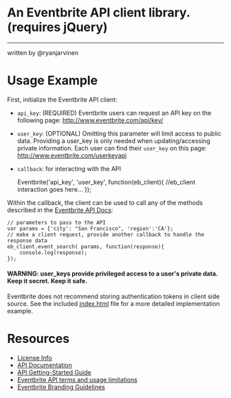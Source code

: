 # An Eventbrite API client library. (requires jQuery)
--------------------------------------
written by @ryanjarvinen

# Usage Example #


First, initialize the Eventbrite API client:

* `api_key`: (REQUIRED) Eventbrite users can request an API key on the following page: http://www.eventbrite.com/api/key/
* `user_key`: (OPTIONAL) Omitting this parameter will limit access to public data.  Providing a user_key is only needed when updating/accessing private information.  Each user can find their `user_key` on this page: http://www.eventbrite.com/userkeyapi 
* `callback`: for interacting with the API


     Eventbrite('api_key', 'user_key', function(eb_client){ //eb_client interaction goes here... });

Within the callback, the client can be used to call any of the methods described in the [Eventbrite API Docs](http://developer.eventbrite.com/doc/):

    // parameters to pass to the API
    var params = {'city': "San Francisco", 'region':'CA'};
    // make a client request, provide another callback to handle the response data
    eb_client.event_search( params, function(response){
        console.log(response);
    });

####  WARNING: user_keys provide privileged access to a user's private data.  Keep it secret.  Keep it safe.
Eventbrite does not recommend storing authentication tokens in client side source.  See the included [index.html](https://github.com/ryanjarvinen/Eventbrite.jquery.js/blob/master/index.html) file for a more detailed implementation example.

# Resources #

* <a href="http://creativecommons.org/licenses/by/3.0/">License Info</a>
* <a href="http://developer.eventbrite.com/doc/">API Documentation</a>
* <a href="http://developer.eventbrite.com/doc/getting-started/">API Getting-Started Guide</a>
* <a href="http://developer.eventbrite.com/terms/">Eventbrite API terms and usage limitations</a>
* <a href="http://developer.eventbrite.com/news/branding/">Eventbrite Branding Guidelines</a>

